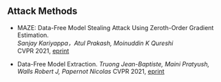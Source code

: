 ## Attack Methods

- MAZE: Data-Free Model Stealing Attack Using Zeroth-Order Gradient Estimation.  
  *Sanjay Kariyappa，Atul Prakash, Moinuddin K Qureshi*  
  CVPR 2021, [eprint](https://ieeexplore.ieee.org/document/9577631)

- Data-Free Model Extraction.
  *Truong Jean-Baptiste, Maini Pratyush, Walls Robert J, Papernot Nicolas*
  CVPR 2021, [eprint](https://arxiv.org/abs/2011.14779)
